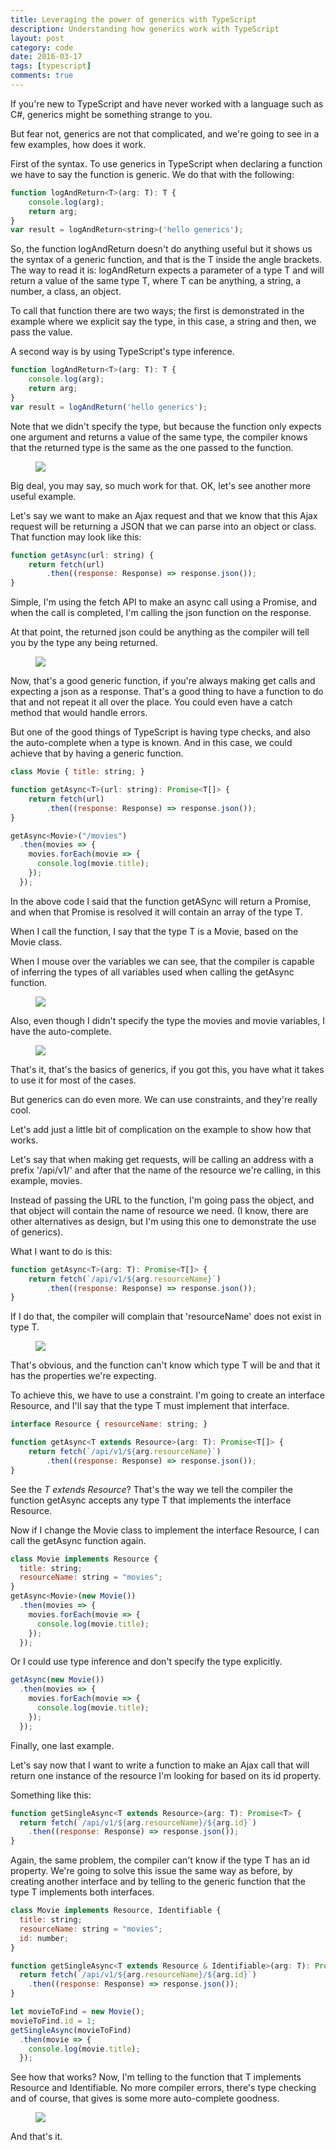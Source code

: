 ```yaml
---
title: Leveraging the power of generics with TypeScript
description: Understanding how generics work with TypeScript
layout: post
category: code
date: 2016-03-17
tags: [typescript]
comments: true
---
```

If you're new to TypeScript and have never worked with a language such as C#, generics might be something strange to you. 

But fear not, generics are not that complicated, and we're going to see in a few examples, how does it work.
<!-- more -->
First of the syntax. To use generics in TypeScript when declaring a function we have to say the function is generic. We do that with the following:

``` js
function logAndReturn<T>(arg: T): T {
    console.log(arg);
    return arg;
}
var result = logAndReturn<string>('hello generics');
```

So, the function logAndReturn doesn't do anything useful but it shows us the syntax of a generic function, and that is the T inside the angle brackets. The way to read it is: logAndReturn expects a parameter of a type T and will return a value of the same type T, where T can be anything, a string, a number, a class, an object.

To call that function there are two ways; the first is demonstrated in the example where we explicit say the type, in this case, a string and then, we pass the value.

A second way is by using TypeScript's type inference.

``` js
function logAndReturn<T>(arg: T): T {
    console.log(arg);
    return arg;
}
var result = logAndReturn('hello generics');
```

Note that we didn't specify the type, but because the function only expects one argument and returns a value of the same type, the compiler knows that the returned type is the same as the one passed to the function.

<figure>
    <img src="/images/2016/03/generics-01.png">
</figure>

<script async src="//pagead2.googlesyndication.com/pagead/js/adsbygoogle.js"></script>
<!-- Responsive content -->
<ins class="adsbygoogle"
     style="display:block"
     data-ad-client="ca-pub-1865353648221711"
     data-ad-slot="8499334570"
     data-ad-format="auto"></ins>
<script>
(adsbygoogle = window.adsbygoogle || []).push({});
</script>

Big deal, you may say, so much work for that. OK, let's see another more useful example.

Let's say we want to make an Ajax request and that we know that this Ajax request will be returning a JSON that we can parse into an object or class. That function may look like this:

``` js
function getAsync(url: string) {
    return fetch(url)
        .then((response: Response) => response.json());
}
```

Simple, I'm using the fetch API to make an async call using a Promise, and when the call is completed, I'm calling the json function on the response.

At that point, the returned json could be anything as the compiler will tell you by the type any being returned.

<figure>
    <img src="/images/2016/03/generics-02.png">
</figure>

Now, that's a good generic function, if you're always making get calls and expecting a json as a response. That's a good thing to have a function to do that and not repeat it all over the place. You could even have a catch method that would handle errors.

But one of the good things of TypeScript is having type checks, and also the auto-complete when a type is known. And in this case, we could achieve that by having a generic function.

``` js
class Movie { title: string; }

function getAsync<T>(url: string): Promise<T[]> {
    return fetch(url)
        .then((response: Response) => response.json());
}

getAsync<Movie>("/movies")
  .then(movies => {
    movies.forEach(movie => {
      console.log(movie.title);
    });
  });
```

In the above code I said that the function getASync will return a Promise, and when that Promise is resolved it will contain an array of the type T.

When I call the function, I say that the type T is a Movie, based on the Movie class.

When I mouse over the variables we can see, that the compiler is capable of inferring the types of all variables used when calling the getAsync function.

<figure>
    <img src="/images/2016/03/generics-03.gif">
</figure>

Also, even though I didn't specify the type the movies and movie variables, I have the auto-complete. 

<figure>
    <img src="/images/2016/03/generics-04.gif">
</figure>

That's it, that's the basics of generics, if you got this, you have what it takes to use it for most of the cases.

But generics can do even more. We can use constraints, and they're really cool.

Let's add just a little bit of complication on the example to show how that works.

Let's say that when making get requests, will be calling an address with a prefix '/api/v1/' and after that the name of the resource we're calling, in this example, movies.

Instead of passing the URL to the function, I'm going pass the object, and that object will contain the name of resource we need. (I know, there are other alternatives as design, but I'm using this one to demonstrate the use of generics).

What I want to do is this:

``` js
function getAsync<T>(arg: T): Promise<T[]> {
    return fetch(`/api/v1/${arg.resourceName}`)
        .then((response: Response) => response.json());
}
```

If I do that, the compiler will complain that 'resourceName' does not exist in type T.

<figure>
    <img src="/images/2016/03/generics-05.png">
</figure>

That's obvious, and the function can't know which type T will be and that it has the properties we're expecting.

To achieve this, we have to use a constraint. I'm going to create an interface Resource, and I'll say that the type T must implement that interface.

``` js
interface Resource { resourceName: string; }

function getAsync<T extends Resource>(arg: T): Promise<T[]> {
    return fetch(`/api/v1/${arg.resourceName}`)
        .then((response: Response) => response.json());
}
```

See the *T extends Resource*? That's the way we tell the compiler the function getAsync accepts any type T that implements the interface Resource.

Now if I change the Movie class to implement the interface Resource, I can call the getAsync function again.

``` js
class Movie implements Resource {
  title: string;
  resourceName: string = "movies";
}
getAsync<Movie>(new Movie())
  .then(movies => {
    movies.forEach(movie => {
      console.log(movie.title);
    });
  });
```

Or I could use type inference and don't specify the type explicitly.

``` js
getAsync(new Movie())
  .then(movies => {
    movies.forEach(movie => {
      console.log(movie.title);
    });
  });
```

Finally, one last example. 

Let's say now that I want to write a function to make an Ajax call that will return one instance of the resource I'm looking for based on its id property.

Something like this:

``` js
function getSingleAsync<T extends Resource>(arg: T): Promise<T> {
  return fetch(`/api/v1/${arg.resourceName}/${arg.id}`)
    .then((response: Response) => response.json());
}
```

Again, the same problem, the compiler can't know if the type T has an id property. We're going to solve this issue the same way as before, by creating another interface and by telling to the generic function that the type T implements both interfaces.

``` js
class Movie implements Resource, Identifiable {
  title: string;
  resourceName: string = "movies";
  id: number;
}

function getSingleAsync<T extends Resource & Identifiable>(arg: T): Promise<T> {
  return fetch(`/api/v1/${arg.resourceName}/${arg.id}`)
    .then((response: Response) => response.json());
}

let movieToFind = new Movie();
movieToFind.id = 1;
getSingleAsync(movieToFind)
  .then(movie => {
    console.log(movie.title);
  });
```

See how that works? Now, I'm telling to the function that T implements Resource and Identifiable. No more compiler errors, there's type checking and of course, that gives is some more auto-complete goodness.

<figure>
    <img src="/images/2016/03/generics-06.gif">
</figure>

And that's it. 